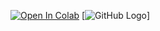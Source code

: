 [![Open In Colab](https://colab.research.google.com/assets/colab-badge.svg)](https://colab.research.google.com/github/Yichun-Yuan/Colab/)
[![GitHub Logo](https://www.google.com/imgres?imgurl=https%3A%2F%2Fgithub.githubassets.com%2Fimages%2Fmodules%2Flogos_page%2FOctocat.png&imgrefurl=https%3A%2F%2Fgithub.com%2Flogos&tbnid=fLKD7QptF_vjyM&vet=12ahUKEwjgsvivpIPvAhUWL60KHdvNCOQQMygDegUIARCfAQ..i&docid=H8p6HHzcTglWAM&w=800&h=665&q=github%20logo&ved=2ahUKEwjgsvivpIPvAhUWL60KHdvNCOQQMygDegUIARCfAQ)]
